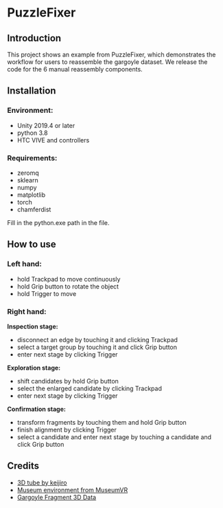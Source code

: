 
# PuzzleFixer #

## Introduction ##
This project shows an example from PuzzleFixer, which demonstrates the workflow for users to reassemble the gargoyle dataset. We release the code for the 6 manual reassembly components. 

## Installation ##

### Environment: ###

- Unity 2019.4 or later
- python 3.8
- HTC VIVE and controllers

### Requirements: ###

- zeromq
- sklearn
- numpy
- matplotlib
- torch
- chamferdist

Fill in the python.exe path in the file.

## How to use ##

### Left hand: ###

- hold Trackpad to move continuously
- hold Grip button to rotate the object
- hold Trigger to move

### Right hand: ###

**Inspection stage:**

- disconnect an edge by touching it and clicking Trackpad
- select a target group by touching it and click Grip button
- enter next stage by clicking Trigger

**Exploration stage:**

- shift candidates by hold Grip button
- select the enlarged candidate by clicking Trackpad
- enter next stage by clicking Trigger

**Confirmation stage:**

- transform fragments by touching them and hold Grip button
- finish alignment by clicking Trigger
- select a candidate and enter next stage by touching a candidate and click Grip button

## Credits ##

- [3D tube by keijiro](https://github.com/keijiro/Swarm)
- [Museum environment from MuseumVR](https://assetstore.unity.com/packages/3d/environments/museum-vr-complete-edition-89652)
- [Gargoyle Fragment 3D Data](https://www.geometrie.tuwien.ac.at/geom/nbkdir/hofer/3dpuzzles/gargoyle/gargoyle.html)
